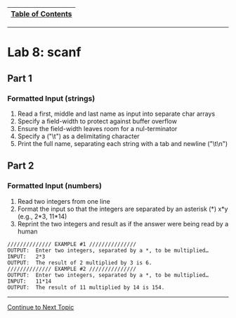 |[Table of Contents](/00-Table-of-Contents.md)|
|---|

---

# Lab 8: scanf

## Part 1

### Formatted Input \(strings\)

1. Read a first, middle and last name as input into separate char arrays
2. Specify a field-width to protect against buffer overflow
3. Ensure the field-width leaves room for a nul-terminator 
4. Specify a \("\t"\) as a delimitating character
5. Print the full name, separating each string with a tab and newline \("\t\n"\)

## Part 2

### Formatted Input \(numbers\)

1. Read two integers from one line
2. Format the input so that the integers are separated by an asterisk \(\*\) x\*y \(e.g., 2\*3, 11\*14\)
3. Reprint the two integers and result as if the answer were being read by a human

```
////////////// EXAMPLE #1 ///////////////
OUTPUT:  Enter two integers, separated by a *, to be multiplied…
INPUT:   2*3
OUTPUT:  The result of 2 multiplied by 3 is 6.  
////////////// EXAMPLE #2 ///////////////
OUTPUT:  Enter two integers, separated by a *, to be multiplied…
INPUT:   11*14
OUTPUT:  The result of 11 multiplied by 14 is 154.
```

---

<a href="https://github.com/CyberTrainingUSAF/05-C-Programming/blob/master/04_IO_part_1/08_fprintf-fscanf.md" rel="Continue to Next Topic"> Continue to Next Topic </a>


